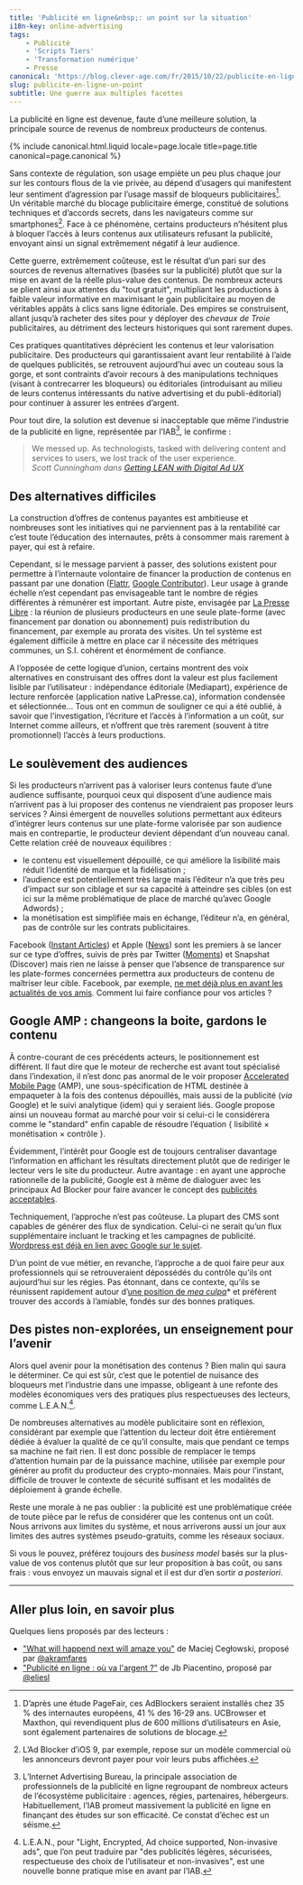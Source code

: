 ```yaml
---
title: 'Publicité en ligne&nbsp;: un point sur la situation'
i18n-key: online-advertising
tags:
    - Publicité
    - 'Scripts Tiers'
    - 'Transformation numérique'
    - Presse
canonical: 'https://blog.clever-age.com/fr/2015/10/22/publicite-en-ligne-un-point-sur-la-situation/'
slug: publicite-en-ligne-un-point
subtitle: Une guerre aux multiples facettes
---
```


La publicité en ligne est devenue, faute d’une meilleure solution, la principale
source de revenus de nombreux producteurs de contenus.

<!-- more -->

{% include canonical.html.liquid
    locale=page.locale
    title=page.title
    canonical=page.canonical
%}

Sans contexte de régulation, son usage empiète un peu plus chaque jour sur les
contours flous de la vie privée, au dépend d’usagers qui manifestent leur
sentiment d’agression par l’usage massif de bloqueurs publicitaires[^chiffres].
Un véritable marché du blocage publicitaire émerge, constitué de solutions
techniques et d’accords secrets, dans les navigateurs comme sur
smartphones[^mobile]. Face à ce phénomène, certains producteurs n’hésitent plus
à bloquer l’accès à leurs contenus aux utilisateurs refusant la publicité,
envoyant ainsi un signal extrêmement négatif à leur audience.

[^chiffres]:

    D’après une étude PageFair, ces AdBlockers seraient installés chez 35 % des
    internautes européens, 41 % des 16-29 ans. UCBrowser et Maxthon, qui
    revendiquent plus de 600 millions d’utilisateurs en Asie, sont également
    partenaires de solutions de blocage.

[^mobile]:

    L’Ad Blocker d’iOS 9, par exemple, repose sur un modèle commercial où les
    annonceurs devront payer pour voir leurs pubs affichées.

Cette guerre, extrêmement coûteuse, est le résultat d’un pari sur des sources de
revenus alternatives (basées sur la publicité) plutôt que sur la mise en avant
de la réelle plus-value des contenus. De nombreux acteurs se plient ainsi aux
attentes du "tout gratuit", multipliant les productions à faible valeur
informative en maximisant le gain publicitaire au moyen de véritables appâts à
clics sans ligne éditoriale. Des empires se construisent, allant jusqu’à
racheter des sites pour y déployer des _chevaux de Troie_ publicitaires, au
détriment des lecteurs historiques qui sont rarement dupes.

Ces pratiques quantitatives déprécient les contenus et leur valorisation
publicitaire. Des producteurs qui garantissaient avant leur rentabilité à l’aide
de quelques publicités, se retrouvent aujourd’hui avec un couteau sous la gorge,
et sont contraints d’avoir recours à des manipulations techniques (visant à
contrecarrer les bloqueurs) ou éditoriales (introduisant au milieu de leurs
contenus intéressants du <span lang="en">native advertising</span> et du
publi-éditorial) pour continuer à assurer les entrées d’argent.

Pour tout dire, la solution est devenue si inacceptable que même l’industrie de
la publicité en ligne, représentée par l’IAB[^iab], le confirme :

> We messed up. As technologists, tasked with delivering content and services to
> users, we lost track of the user experience.  
> <cite>Scott Cunningham dans <a href="http://www.iab.com/news/lean/">Getting
> LEAN with Digital Ad UX</a></cite>

[^iab]:

    L’Internet Advertising Bureau, la principale association de professionnels
    de la publicité en ligne regroupant de nombreux acteurs de l’écosystème
    publicitaire : agences, régies, partenaires, hébergeurs. Habituellement,
    l’IAB promeut massivement la publicité en ligne en finançant des études sur
    son efficacité. Ce constat d’échec est un séisme.

## Des alternatives difficiles

La construction d’offres de contenus payantes est ambitieuse et nombreuses sont
les initiatives qui ne parviennent pas à la rentabilité car c’est toute
l’éducation des internautes, prêts à consommer mais rarement à payer, qui est à
refaire.

Cependant, si le message parvient à passer, des solutions existent pour
permettre à l’internaute volontaire de financer la production de contenus en
passant par une donation ([Flattr](https://flattr.com/),
[Google Contributor](https://www.google.com/contributor/welcome/)). Leur usage à
grande échelle n’est cependant pas envisageable tant le nombre de régies
différentes à rémunérer est important. Autre piste, envisagée par
[La Presse Libre](https://medium.com/@presse_libre) : la réunion de plusieurs
producteurs en une seule plate-forme (avec financement par donation ou
abonnement) puis redistribution du financement, par exemple au prorata des
visites. Un tel système est également difficile à mettre en place car il
nécessite des métriques communes, un S.I. cohérent et énormément de confiance.

A l’opposée de cette logique d’union, certains montrent des voix alternatives en
construisant des offres dont la valeur est plus facilement lisible par
l’utilisateur : indépendance éditoriale (Mediapart), expérience de lecture
renforcée (application native LaPresse.ca), information condensée et
sélectionnée... Tous ont en commun de souligner ce qui a été oublié, à savoir
que l’investigation, l’écriture et l’accès à l’information a un coût, sur
Internet comme ailleurs, et n’offrent que très rarement (souvent à titre
promotionnel) l’accès à leurs productions.

## Le soulèvement des audiences

Si les producteurs n’arrivent pas à valoriser leurs contenus faute d’une
audience suffisante, pourquoi ceux qui disposent d’une audience mais n’arrivent
pas à lui proposer des contenus ne viendraient pas proposer leurs services ?
Ainsi émergent de nouvelles solutions permettant aux éditeurs d’intégrer leurs
contenus sur une plate-forme valorisée par son audience mais en contrepartie, le
producteur devient dépendant d’un nouveau canal. Cette relation créé de nouveaux
équilibres :

-   le contenu est visuellement dépouillé, ce qui améliore la lisibilité mais
    réduit l’identité de marque et la fidélisation ;
-   l’audience est potentiellement très large mais l’éditeur n’a que très peu
    d’impact sur son ciblage et sur sa capacité à atteindre ses cibles (on est
    ici sur la même problématique de place de marché qu’avec Google Adwords) ;
-   la monétisation est simplifiée mais en échange, l’éditeur n’a, en général,
    pas de contrôle sur les contrats publicitaires.

Facebook ([Instant Articles](https://instantarticles.fb.com/)) et Apple
([News](http://www.apple.com/news/)) sont les premiers à se lancer sur ce type
d’offres, suivis de près par Twitter
([Moments](https://about.twitter.com/moments)) et Snapshat (Discover) mais rien
ne laisse à penser que l’absence de transparence sur les plate-formes concernées
permettra aux producteurs de contenu de maîtriser leur cible. Facebook, par
exemple,
[ne met déjà plus en avant les actualités de vos amis](http://lexpansion.lexpress.fr/high-tech/les-fantomes-de-facebook-ces-amis-dont-on-ne-recoit-plus-les-messages_1499174.html)_._
Comment lui faire confiance pour vos articles ?

## Google AMP : changeons la boite, gardons le contenu

À contre-courant de ces précédents acteurs, le positionnement est différent. Il
faut dire que le moteur de recherche est avant tout spécialisé dans
l’indexation, il n’est donc pas anormal de le voir proposer
[Accelerated Mobile Page](https://www.ampproject.org/) (AMP), une
sous-spécification de HTML destinée à empaqueter à la fois des contenus
dépouillés, mais aussi de la publicité (<em>via</em> Google) et le suivi
analytique (idem) qui y seraient liés. Google propose ainsi un nouveau format au
marché pour voir si celui-ci le considérera comme le "standard" enfin capable de
résoudre l’équation { lisibilité × monétisation × contrôle }.

Évidemment, l’intérêt pour Google est de toujours centraliser davantage
l’information en affichant les résultats directement plutôt que de rediriger le
lecteur vers le site du producteur. Autre avantage : en ayant une approche
rationnelle de la publicité, Google est à même de dialoguer avec les principaux
Ad Blocker pour faire avancer le concept des
[publicités acceptables](https://acceptableads.org/).

Techniquement, l’approche n’est pas coûteuse. La plupart des CMS sont capables
de générer des flux de syndication. Celui-ci ne serait qu’un flux supplémentaire
incluant le tracking et les campagnes de publicité.
[Wordpress est déjà en lien avec Google sur le sujet](https://vip.wordpress.com/2015/10/07/mobile-web/).

D’un point de vue métier, en revanche, l’approche a de quoi faire peur aux
professionnels qui se retrouveraient dépossédés du contrôle qu’ils ont
aujourd’hui sur les régies. Pas étonnant, dans ce contexte, qu’ils se réunissent
rapidement autour
d’[une position de _mea culpa_](http://www.iab.com/news/lean/)\* et préfèrent
trouver des accords à l’amiable, fondés sur des bonnes pratiques.

## Des pistes non-explorées, un enseignement pour l’avenir

Alors quel avenir pour la monétisation des contenus ? Bien malin qui saura le
déterminer. Ce qui est sûr, c’est que le potentiel de nuisance des bloqueurs met
l’industrie dans une impasse, obligeant à une refonte des modèles économiques
vers des pratiques plus respectueuses des lecteurs, comme L.E.A.N.[^lean].

[^lean]:

    L.E.A.N., pour "Light, Encrypted, Ad choice supported, Non-invasive ads",
    que l’on peut traduire par "des publicités légères, sécurisées, respectueuse
    des choix de l’utilisateur et non-invasives", est une nouvelle bonne
    pratique mise en avant par l’IAB.

De nombreuses alternatives au modèle publicitaire sont en réflexion, considérant
par exemple que l’attention du lecteur doit être entièrement dédiée à évaluer la
qualité de ce qu’il consulte, mais que pendant ce temps sa machine ne fait rien.
Il est donc possible de remplacer le temps d’attention humain par de la
puissance machine, utilisée par exemple pour générer au profit du producteur des
crypto-monnaies. Mais pour l’instant, difficile de trouver le contexte de
sécurité suffisant et les modalités de déploiement à grande échelle.

Reste une morale à ne pas oublier : la publicité est une problématique créée de
toute pièce par le refus de considérer que les contenus ont un coût. Nous
arrivons aux limites du système, et nous arriverons aussi un jour aux limites
des autres systèmes pseudo-gratuits, comme les réseaux sociaux.

Si vous le pouvez, préférez toujours des _business model_ basés sur la
plus-value de vos contenus plutôt que sur leur proposition à bas coût, ou sans
frais : vous envoyez un mauvais signal et il est dur d’en sortir _a posteriori_.

---

## Aller plus loin, en savoir plus

Quelques liens proposés par des lecteurs :

-   ["What will happend next will amaze you"](http://idlewords.com/talks/what_happens_next_will_amaze_you.htm)
    de Maciej Cegłowski, proposé par
    [@akramfares](https://twitter.com/akramfares)
-   ["Publicité en ligne : où va l'argent ?"](https://piacentino.com/jb/2015/publicite-en-ligne-ou-va-largent)
    de Jb Piacentino, proposé par [@eliesl](https://twitter.com/eliesl)
